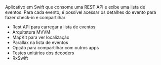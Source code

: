 Aplicativo em Swift que consome uma REST API e exibe uma lista de eventos. Para cada evento, é possível acessar os detalhes do evento para fazer check-in e compartilhar

- Rest API para carregar a lista de eventos 
- Arquitetura MVVM
- MapKit para ver localização 
- Parallax na lista de eventos
- Opção para compartilhar com outros apps
- Testes unitários dos decoders
- RxSwift
